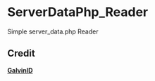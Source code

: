 # ServerDataPhp_Reader
Simple server_data.php Reader

## Credit

**[GalvinID](https://github.com/Galvin0705)**
